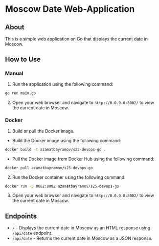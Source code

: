 # Moscow Date Web-Application

## About

This is a simple web application on Go that displays the current date in Moscow.

## How to Use

### Manual

1. Run the application using the following command:

```bash
go run main.go
```

2. Open your web browser and navigate to `http://0.0.0.0:8002/` to view the current date in Moscow.

### Docker

1. Build or pull the Docker image.

- Build the Docker image using the following command:

```bash
docker build -t azamatbayramov/s25-devops-go .
```

- Pull the Docker image from Docker Hub using the following command:

```bash
docker pull azamatbayramov/s25-devops-go
```

2. Run the Docker container using the following command:

```bash
docker run -p 8002:8002 azamatbayramov/s25-devops-go
```

3. Open your web browser and navigate to `http://0.0.0.0:8002/` to view the current date in Moscow.


## Endpoints

- `/` - Displays the current date in Moscow as an HTML response using `/api/date` endpoint.
- `/api/date` - Returns the current date in Moscow as a JSON response.
